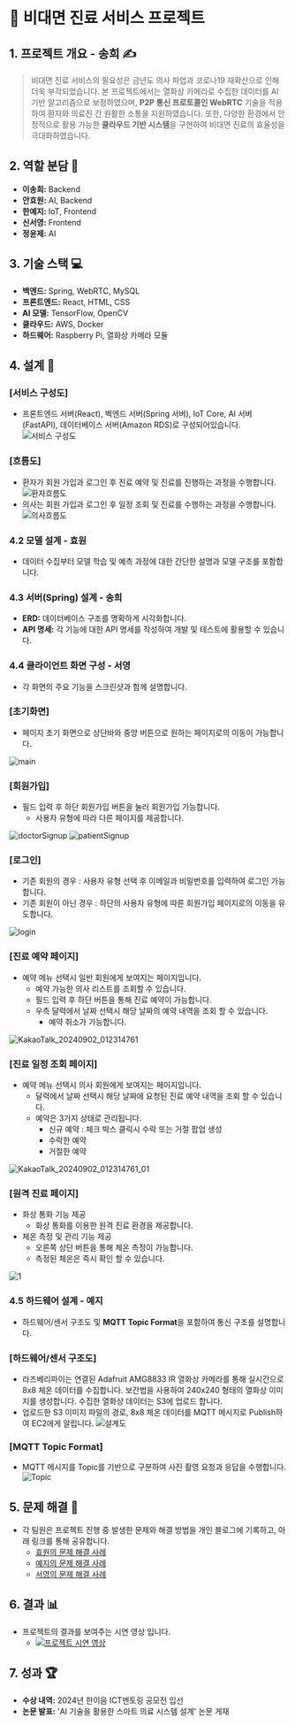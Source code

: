 
# 🏥 비대면 진료 서비스 프로젝트

## 1. 프로젝트 개요 - 송희 ✍️
> 비대면 진료 서비스의 필요성은 금년도 의사 파업과 코로나19 재확산으로 인해 더욱 부각되었습니다. 본 프로젝트에서는 열화상 카메라로 수집한 데이터를 AI 기반 알고리즘으로 보정하였으며, **P2P 통신 프로토콜인 WebRTC** 기술을 적용하여 환자와 의료진 간 원활한 소통을 지원하였습니다. 또한, 다양한 환경에서 안정적으로 활용 가능한 **클라우드 기반 시스템**을 구현하여 비대면 진료의 효율성을 극대화하였습니다.

## 2. 역할 분담 👥
- **이송희:** Backend
- **안효원:** AI, Backend
- **한예지:** IoT, Frontend
- **신서영:** Frontend
- **정윤제:** AI

## 3. 기술 스택 💻
- **백엔드:** Spring, WebRTC, MySQL
- **프론트엔드:** React, HTML, CSS
- **AI 모델:** TensorFlow, OpenCV
- **클라우드:** AWS, Docker
- **하드웨어:** Raspberry Pi, 열화상 카메라 모듈

## 4. 설계 📐
### [서비스 구성도]
- 프론트엔드 서버(React), 벡엔드 서버(Spring 서버), IoT Core, AI 서버(FastAPI), 데이터베이스 서버(Amazon RDS)로 구성되어있습니다.
  ![서비스 구성도](https://github.com/user-attachments/assets/fb6a2c87-d3cc-4cf9-bcf5-3ef83ef62019)


### [흐름도]
- 환자가 회원 가입과 로그인 후 진료 예약 및 진료를 진행하는 과정을 수행합니다.
  ![환자흐름도](https://github.com/user-attachments/assets/67d3fa33-5688-46de-9822-5e4815373f02)
- 의사는 회원 가입과 로그인 후 일정 조회 및 진료를 수행하는 과정을 수행합니다.
  ![의사흐름도](https://github.com/user-attachments/assets/bd49723b-7961-48aa-b3dd-749a21953b8a)


### 4.2 모델 설계 - 효원
- 데이터 수집부터 모델 학습 및 예측 과정에 대한 간단한 설명과 모델 구조를 포함합니다.

### 4.3 서버(Spring) 설계 - 송희
- **ERD:** 데이터베이스 구조를 명확하게 시각화합니다.
- **API 명세:** 각 기능에 대한 API 명세를 작성하여 개발 및 테스트에 활용할 수 있습니다.

### 4.4 클라이언트 화면 구성 - 서영
- 각 화면의 주요 기능을 스크린샷과 함께 설명합니다.

### [초기화면]
- 페이지 초기 화면으로 상단바와 중앙 버튼으로 원하는 페이지로의 이동이 가능합니다.

![main](https://github.com/user-attachments/assets/cd74b2a3-aa47-4439-a141-80e4b5091f21)

### [회원가입]
- 필드 입력 후 하단 회원가입 버튼을 눌러 회원가입 가능합니다.
  - 사용자 유형에 따라 다른 페이지를 제공합니다.
    
![doctorSignup](https://github.com/user-attachments/assets/af6f2cc7-f069-4ee5-98ae-0d30726018fa)
![patientSignup](https://github.com/user-attachments/assets/8815a9e8-3543-4eca-8abf-2cefe793868a)

### [로그인]
- 기존 회원의 경우 : 사용자 유형 선택 후 이메일과 비밀번호를 입력하여 로그인 가능합니다.
- 기존 회원이 아닌 경우 : 하단의 사용자 유형에 따른 회원가입 페이지로의 이동을 유도합니다.
  
![login](https://github.com/user-attachments/assets/b91e4004-e3e8-4c12-adcc-d6d2c2285cc6)

### [진료 예약 페이지]
- 예약 메뉴 선택시 일반 회원에게 보여지는 페이지입니다.
  - 예약 가능한 의사 리스트를 조회할 수 있습니다.
  - 필드 입력 후 하단 버튼을 통해 진료 예약이 가능합니다.
  - 우측 달력에서 날짜 선택시 해당 날짜의 예약 내역을 조회 할 수 있습니다.
      - 예약 취소가 가능합니다.
        
![KakaoTalk_20240902_012314761](https://github.com/user-attachments/assets/bb5dbd99-5c8e-4a06-938e-b4b41dc6ecc1)


### [진료 일정 조회 페이지]
- 예약 메뉴 선택시 의사 회원에게 보여지는 페이지입니다.
  - 달력에서 날짜 선택시 해당 날짜에 요청된 진료 예약 내역을 조회 할 수 있습니다.
  - 예약은 3가지 상태로 관리됩니다.
      - 신규 예약 : 체크 박스 클릭시 수락 또는 거절 팝업 생성
      - 수락한 예약
      - 거절한 예약
        
![KakaoTalk_20240902_012314761_01](https://github.com/user-attachments/assets/02bbff30-4456-474f-a615-f9768f3676ec)


### [원격 진료 페이지]
- 화상 통화 기능 제공
  - 화상 통화를 이용한 원격 진료 환경을 제공합니다.
- 체온 측정 및 관리 기능 제공
  - 오른쪽 상단 버튼을 통해 체온 측정이 가능합니다.
  - 측정된 체온은 즉시 확인 할 수 있습니다.
    
![1](https://github.com/user-attachments/assets/cf1eab92-8ea2-480d-aecd-0439e21ae1d9)



### 4.5 하드웨어 설계 - 예지
- 하드웨어/센서 구조도 및 **MQTT Topic Format**을 포함하여 통신 구조를 설명합니다.
### [하드웨어/센서 구조도]
- 라즈베리파이는 연결된 Adafruit AMG8833 IR 열화상 카메라를 통해 실시간으로 8x8 체온 데이터를 수집합니다. 보간법을 사용하여 240x240 형태의 열화상 이미지를 생성합니다. 수집한 열화상 데이터는 S3에 업로드 합니다.
- 업로드한 S3 이미지 파일의 경로, 8x8 체온 데이터를 MQTT 메시지로 Publish하여 EC2에게 알립니다.
  ![설계도](https://github.com/user-attachments/assets/ad3e2a0f-26b2-41ad-98f5-71dc7f10e661)

### [MQTT Topic Format]
- MQTT 메시지를 Topic를 기반으로 구분하여 사진 촬영 요청과 응답을 수행합니다.
  ![Topic](https://github.com/user-attachments/assets/4d510a81-6204-45f4-aba8-0d487db1553e)


## 5. 문제 해결 🚀
- 각 팀원은 프로젝트 진행 중 발생한 문제와 해결 방법을 개인 블로그에 기록하고, 아래 링크를 통해 공유합니다.
  - [효원의 문제 해결 사례](#)
  - [예지의 문제 해결 사례](#)
  - [서영의 문제 해결 사례](#)

## 6. 결과 📊
- 프로젝트의 결과를 보여주는 시연 영상 입니다.
  - [![프로젝트 시연 영상](https://img.youtube.com/vi/6GbMcSn05-M/0.jpg)](https://youtu.be/6GbMcSn05-M?si=EAY_PN3GieGmysrB)

## 7. 성과 🏆
- **수상 내역:** 2024년 한이음 ICT멘토링 공모전 입선
- **논문 발표:** 'AI 기술을 활용한 스마트 의료 시스템 설계' 논문 게재
